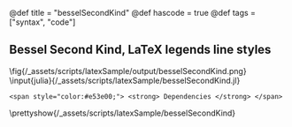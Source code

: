 @def title = "besselSecondKind"
@def hascode = true
@def tags = ["syntax", "code"]
## Bessel Second Kind, LaTeX legends line styles
\fig{/_assets/scripts/latexSample/output/besselSecondKind.png}
\input{julia}{/_assets/scripts/latexSample/besselSecondKind.jl}
~~~
<span style="color:#e53e00;"> <strong> Dependencies </strong> </span>
~~~
\prettyshow{/_assets/scripts/latexSample/besselSecondKind}
